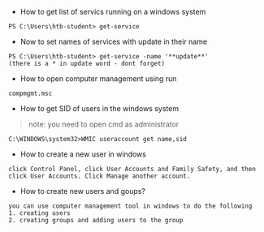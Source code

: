 - How to get list of servics running on a windows system

```
PS C:\Users\htb-student> get-service
```


- Now to set names of services with update in their name

```
PS C:\Users\htb-student> get-service -name '**update**'
(there is a * in update word - dont forget)
```

- How to open computer management using run 

`compmgmt.msc
`

- How to get SID of users in the windows system

>note: you need to open cmd as administrator

```
C:\WINDOWS\system32>WMIC useraccount get name,sid
```


- How to create a new user in windows

```
click Control Panel, click User Accounts and Family Safety, and then click User Accounts. Click Manage another account.
```

- How to create new users and goups?

```
you can use computer management tool in windows to do the following
1. creating users
2. creating groups and adding users to the group
```







